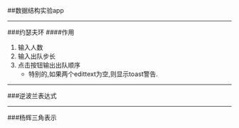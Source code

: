 ##数据结构实验app

---

###约瑟夫环
####作用
1. 输入人数
1. 输入出队步长
1. 点击按钮输出出队顺序
	- 特别的,如果两个edittext为空,则显示toast警告.

---
###逆波兰表达式

---
###杨辉三角表示
